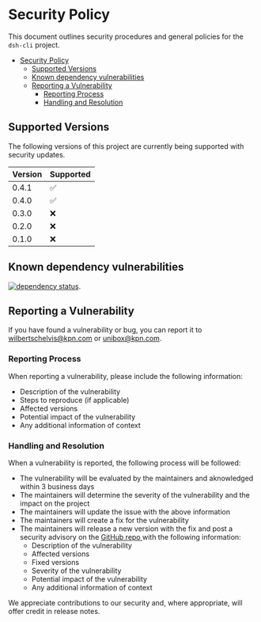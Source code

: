 # Security Policy

This document outlines security procedures and general policies for the `dsh-cli` project.

- [Security Policy](#security-policy)
    - [Supported Versions](#supported-versions)
    - [Known dependency vulnerabilities](#known-dependency-vulnerabilities)
    - [Reporting a Vulnerability](#reporting-a-vulnerability)
        - [Reporting Process](#reporting-process)
        - [Handling and Resolution](#handling-and-resolution)

## Supported Versions

The following versions of this project are currently being supported with security updates.

| Version | Supported          |
|---------|--------------------|
| 0.4.1   | :white_check_mark: |
| 0.4.0   | :white_check_mark: |
| 0.3.0   | :x:                |
| 0.2.0   | :x:                |
| 0.1.0   | :x:                |

## Known dependency vulnerabilities

[![dependency status](https://deps.rs/repo/github/kpn-dsh/dsh-cli/status.svg)](https://deps.rs/repo/github/kpn-dsh/dsh-cli).

## Reporting a Vulnerability

If you have found a vulnerability or bug, you can report it to wilbertschelvis@kpn.com or
unibox@kpn.com.

### Reporting Process

When reporting a vulnerability, please include the following information:

- Description of the vulnerability
- Steps to reproduce (if applicable)
- Affected versions
- Potential impact of the vulnerability
- Any additional information of context

### Handling and Resolution

When a vulnerability is reported, the following process will be followed:

- The vulnerability will be evaluated by the maintainers and aknowledged within 3 business days
- The maintainers will determine the severity of the vulnerability and the impact on the project
- The maintainers will update the issue with the above information
- The maintainers will create a fix for the vulnerability
- The maintainers will release a new version with the fix and post a security advisory on
  the [ GitHub repo ]( https://github.com/kpn-dsh/dsh-cli ) with the following
  information:
    - Description of the vulnerability
    - Affected versions
    - Fixed versions
    - Severity of the vulnerability
    - Potential impact of the vulnerability
    - Any additional information of context

We appreciate contributions to our security and, where appropriate, will offer credit in release
notes. 
